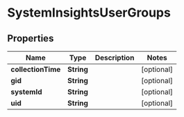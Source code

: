 
# SystemInsightsUserGroups

## Properties
Name | Type | Description | Notes
------------ | ------------- | ------------- | -------------
**collectionTime** | **String** |  |  [optional]
**gid** | **String** |  |  [optional]
**systemId** | **String** |  |  [optional]
**uid** | **String** |  |  [optional]



